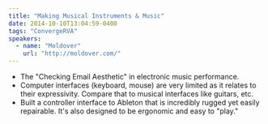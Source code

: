 ```yaml
---
title: "Making Musical Instruments & Music"
date: 2014-10-10T13:04:59-0400
tags: "ConvergeRVA"
speakers:
  - name: "Moldover"
    url: "http://moldover.com/"
---
```


- The "Checking Email Aesthetic" in electronic music performance.
- Computer interfaces (keyboard, mouse) are very limited as it relates to their expressivity. Compare that to musical interfaces like guitars, etc.
- Built a controller interface to Ableton that is incredibly rugged yet easily repairable. It's also designed to be ergonomic and easy to "play."
